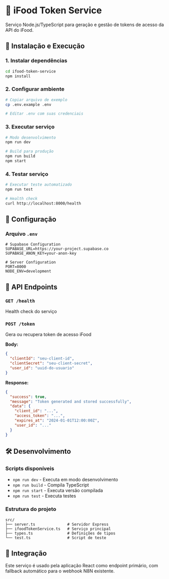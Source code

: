 # 🍔 iFood Token Service

Serviço Node.js/TypeScript para geração e gestão de tokens de acesso da API do iFood.

## 🚀 Instalação e Execução

### 1. Instalar dependências

```bash
cd ifood-token-service
npm install
```

### 2. Configurar ambiente

```bash
# Copiar arquivo de exemplo
cp .env.example .env

# Editar .env com suas credenciais
```

### 3. Executar serviço

```bash
# Modo desenvolvimento
npm run dev

# Build para produção
npm run build
npm start
```

### 4. Testar serviço

```bash
# Executar teste automatizado
npm run test

# Health check
curl http://localhost:8000/health
```

## 🔧 Configuração

### Arquivo `.env`

```env
# Supabase Configuration
SUPABASE_URL=https://your-project.supabase.co
SUPABASE_ANON_KEY=your-anon-key

# Server Configuration  
PORT=8000
NODE_ENV=development
```

## 📡 API Endpoints

### `GET /health`
Health check do serviço

### `POST /token`
Gera ou recupera token de acesso iFood

**Body:**
```json
{
  "clientId": "seu-client-id",
  "clientSecret": "seu-client-secret",
  "user_id": "uuid-do-usuario"
}
```

**Response:**
```json
{
  "success": true,
  "message": "Token generated and stored successfully",
  "data": {
    "client_id": "...",
    "access_token": "...", 
    "expires_at": "2024-01-01T12:00:00Z",
    "user_id": "..."
  }
}
```

## 🛠️ Desenvolvimento

### Scripts disponíveis

- `npm run dev` - Executa em modo desenvolvimento
- `npm run build` - Compila TypeScript
- `npm run start` - Executa versão compilada
- `npm run test` - Executa testes

### Estrutura do projeto

```
src/
├── server.ts              # Servidor Express
├── ifoodTokenService.ts   # Serviço principal
├── types.ts               # Definições de tipos
└── test.ts                # Script de teste
```

## 🔗 Integração

Este serviço é usado pela aplicação React como endpoint primário, com fallback automático para o webhook N8N existente.